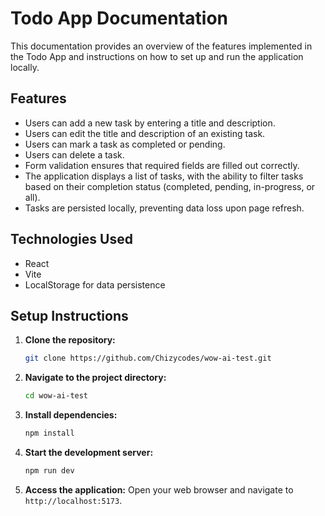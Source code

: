 # Todo App Documentation

This documentation provides an overview of the features implemented in the Todo App and instructions on how to set up and run the application locally.

## Features

- Users can add a new task by entering a title and description.
- Users can edit the title and description of an existing task.
- Users can mark a task as completed or pending.
- Users can delete a task.
- Form validation ensures that required fields are filled out correctly.
- The application displays a list of tasks, with the ability to filter tasks based on their completion status (completed, pending, in-progress, or all).
- Tasks are persisted locally, preventing data loss upon page refresh.

## Technologies Used

- React
- Vite
- LocalStorage for data persistence

## Setup Instructions

1. **Clone the repository:**

    ```bash
    git clone https://github.com/Chizycodes/wow-ai-test.git
    ```

2. **Navigate to the project directory:**

    ```bash
    cd wow-ai-test
    ```

3. **Install dependencies:**

    ```bash
    npm install
    ```

4. **Start the development server:**

    ```bash
    npm run dev
    ```

5. **Access the application:**
    Open your web browser and navigate to `http://localhost:5173`.
